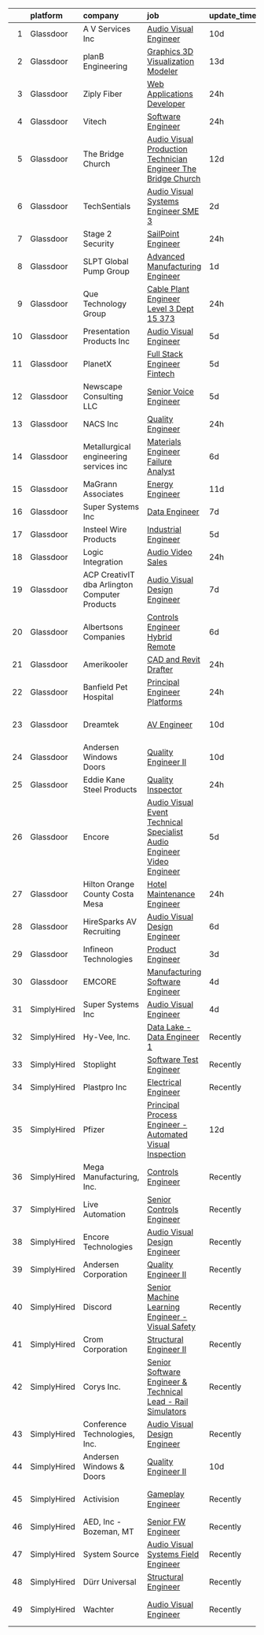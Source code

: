 

|    | platform    | company                                       | job                                                                                                                                                                                                                                                                                                                                                                                                                                                                                                                                                                                                                                                                                                                                                                                                                                                                                                                                                                               | update_time   | location                    |
|---:|:------------|:----------------------------------------------|:----------------------------------------------------------------------------------------------------------------------------------------------------------------------------------------------------------------------------------------------------------------------------------------------------------------------------------------------------------------------------------------------------------------------------------------------------------------------------------------------------------------------------------------------------------------------------------------------------------------------------------------------------------------------------------------------------------------------------------------------------------------------------------------------------------------------------------------------------------------------------------------------------------------------------------------------------------------------------------|:--------------|:----------------------------|
|  1 | Glassdoor   | A V Services Inc                              | [Audio Visual Engineer](https://www.glassdoor.com/partner/jobListing.htm?pos=108&ao=1110586&s=58&guid=0000018359c0243a98646490398e37a8&src=GD_JOB_AD&t=SR&vt=w&ea=1&cs=1_7f3a39f8&cb=1663658108459&jobListingId=1008129307230&cpc=4A43B94DDEA77FFA&jrtk=3-0-1gdcs093cjigq801-1gdcs093tk6db800-2a7bfff1fc116e56--6NYlbfkN0D_KRozbKJx95I3LRYgbj09bqBDFeyQG4s8tCOB31p2DCPAHPKx1fXpC33zRnxGAag_ortyyIgN1_kFA30q0r7Mzb_nDV2PchiUtL_XdM-xdVBIE-l45PqmDeEfDbiz6qyWQ7Mjp1DsPCMuHlOfH_q5YOxX-NeFZAJavQLKEN1SICJ4EXHJB3c9HxTY2bRnokpR_jnETwZX6edVoO59qBrTqUMvqWlhejCOmA7GGI6gLjOLxrFZE9gapGK0-xZXyrMX-7YZjh4eLmmfSxyzSf9tOI5rHEQQicnhpEm5fsC6jOhXiKnHubVurQ4ZVjMYyRVmlj_k9_vYT4T7exq_F32eMyAZfrELOp-HQsyEkNbwYniger98HTaoVVVJirNCsVIMSQoeTTFAGPnw0Jg8mmxUImxvDdLkki0riuUmXeu24PbmNH3lgxE5E62njRd82cmGGUt3w2DgV-HHMuzmSrt4LKvPbQBHTQxpUoZOWhH-OPdhMXtRxUPbk0_BS11-lCCZmb7oXZ7y8Q%3D%3D)                                                                                                      | 10d           | New York, NY                |
|  2 | Glassdoor   | planB Engineering                             | [Graphics 3D Visualization Modeler](https://www.glassdoor.com/partner/jobListing.htm?pos=102&ao=1110586&s=58&guid=0000018359c0243a98646490398e37a8&src=GD_JOB_AD&t=SR&vt=w&ea=1&cs=1_d7e90b95&cb=1663658108459&jobListingId=1008120861914&cpc=EF09205FCFAB18AB&jrtk=3-0-1gdcs093cjigq801-1gdcs093tk6db800-c4968ccd1f699870--6NYlbfkN0BKgzQyzTF1Q9mOsR1amaS-juVGLjHt5Cdom-gEF9y-xf5pWHmxrPs5M4m9WC6P7r6EjdKwdsKRERgbzYuoqDTChHayXDHo2kr-rkYhFzf0gCbjc9d4-28Vm5z3gxc7wBvvJuRoXDj67UJxnkYjJ9IHjS5tv-SglL4wMCwqCiXsl-1qwuX452fNXJoiUK384fhVzmtynu1kbIlV69NMTVFwOpFH-QhKAExBqMIXIaMpIoierkjfBC0BbcuOWZpIatqm881nsvzIcGcgC42A9v6m3R8_0LjLQRaMkOxaans7rIOM1SfS-hM5UuvvYdT7eFejTXBZ4m88yjooYIUnsHNTBPljyFMhIzEFz9e3isYjaN7K4vzkOQk-yzw4xMZ0-vB3Kg5js9TJVDsJVFfz-0-DD4hEZhNNDw_EB5bO1mTd5LSku-QO3Iudtv21B2mSOaLwgca6gtPGqovHTgWJWOegzUoi6uI0ymLC6keuk1gE1IMRhIGySIjpzEkBpP67U32CxA6AxzMzjEgkyIRiUFOaA2OOuu4xJaM%3D)                                                                        | 13d           | Huntingdon Valley, PA       |
|  3 | Glassdoor   | Ziply Fiber                                   | [Web Applications Developer](https://www.glassdoor.com/partner/jobListing.htm?pos=117&ao=1110586&s=58&guid=0000018359c0243a98646490398e37a8&src=GD_JOB_AD&t=SR&vt=w&ea=1&cs=1_c3e956ff&cb=1663658108461&jobListingId=1008149321490&cpc=983919718F9DC6F6&jrtk=3-0-1gdcs093cjigq801-1gdcs093tk6db800-325264d8ed1a5368--6NYlbfkN0AD9OuCmQkjfJ-otyp1auHAm7Mx6M3aw8danxRxcmbFa0CI-oebhP684nUnvB51hiIdxnmcn4crsKz_mfF182easAik7JK8ipJajXIS02d-pn4MHc3LSggq_g5c9WlpFCU_A2s3M90Cvu371p1xDMd8rxFeEWPN9azjfhL1hF-RGlgkZG8uRPYJvqhvrM37rfgHKTOL-ovqoIH8qhr2YgVN1Be9g5gjrjGam75-Jjin7gTRr6r721FVcueOuDzwIU0aqy-22ZfFWJUj-uFjw7KqhlJCJTuW4IEfp8cr7jpZovQFoMTPYWnqLwbvOno114yqmJspG55Y1h7Zne624lVbqVyP2957gGdRE3_nOCqcBqEX8QGhR3aLaUvOg8SkAeJvzJbiZA0pOSVLwcQL9bgEvkbr1uN2o9A_g8leVM4lZeZ5as7CTdqE9Barmrr21_l87Wy-mdm5u2itaARfjYSTrqGHGPWvpEgMQ5J4-dHJSWAb-AL9pJeDik4Vzmppr6HcYcGh1l38_A%3D%3D)                                                                                                 | 24h           | Remote                      |
|  4 | Glassdoor   | Vitech                                        | [Software Engineer](https://www.glassdoor.com/partner/jobListing.htm?pos=126&ao=1110586&s=58&guid=0000018359c0243a98646490398e37a8&src=GD_JOB_AD&t=SR&vt=w&ea=1&cs=1_c6b74109&cb=1663658108462&jobListingId=1008148986862&cpc=853DEF62E69EE75B&jrtk=3-0-1gdcs093cjigq801-1gdcs093tk6db800-337ed41a104f17d5--6NYlbfkN0BcHZb3lU6FOpyAe0uwgMOx98PnC-tJedU-NjkaAd1h-BqMXlMID__AVoYuoQUFyImWD998G7TspowlYDWIYpi0kqtB6tEftIEjfav2BAJAYUqTlUl50tAGmWrhIy1DwWaiQoRN4OlQ6HYsoQqvKLUYOFmKDAdV4Rh8i8c7goqGc6DFrlTeriqVYHRTD6VPPkK4eWm631pddycGZ64n0TLyKT9i3LnLj9YKfIkW5joaNulsK_qC-nptT2gi8w2sE5zeFVe4MOeR8iT5IU8bHtYv4w7D39h17TD3wqqFnlsrO2JsbB37_KzPFfGNpBPa03n7pp6KP5oQIGBQqW-psrjfMoO4H2zzsbnPq_YlAH1AJ_wamE6XYz4wQkY3VdvQLcxL0WPeuIAWGt2z8AKq_S32LSGbr4SIGDV8WyuiLAOnwL9HUKrCAbMRqYzddsR01g1F8lRndVwAxEh5Gn2vASBOc49VwTfJbhytUbtZfntHhkryNLd6Z3lXwGFycHeM4nX55sqS4w2Ukw%3D%3D)                                                                                                          | 24h           | Remote                      |
|  5 | Glassdoor   | The Bridge Church                             | [Audio Visual Production Technician Engineer   The Bridge Church](https://www.glassdoor.com/partner/jobListing.htm?pos=105&ao=1110586&s=58&guid=0000018359c0243a98646490398e37a8&src=GD_JOB_AD&t=SR&vt=w&ea=1&cs=1_baa7e62e&cb=1663658108459&jobListingId=1008123534079&cpc=69B8552047CEAB84&jrtk=3-0-1gdcs093cjigq801-1gdcs093tk6db800-1cd4b39d6f7f3753--6NYlbfkN0ACTeRvGRFS6hadW-07x_K1RnsIE8OdH4tufuZ5eRAiXsy0w5YibZOSBsR4nzQPfmwe2oZze9_S-abxzIzLV8hXZmbRylmpkVnGhkIhR4bpu078j4Hliryzsi49VVevspNoMy_c9fzN_hAKnS-f8OARA0pOeVzv8qnGuA4r6QIHlumAMQRjslwq9cn3Z3BifcQ73fuqbeImKR8V5H1b6CSm-k3rKeVgwUhCwfjmNVKVUH7fUeIzvWVvGghmp8YEErnMNUV55kwI8XsZWxnq-vApfslz69s44teFhnpIYuIpnwIN3F1oitH-hKgmdG6jsD9q7HebccgaqMY1p4qkzXmv0VXKPjejXtU7wd0gYCCQl6dRcOdjIwvNGP0hdkxEFZtyNkpTfYEtta07ETr86ojv6dHVogn1HoGZymVyH0-EBxlC-xeGopR1A47_egDVx7Rcg-ObO3pbBavsoy-y1AZwzfVbPU6-RJY--m2cw9TF3vwg8JbTyT1nhXs7djLyUB_x-aA3Mduyndjj2c8gbublYUcaPymB3X8ieGPCiFo9N93Cx1S1nLpG)                        | 12d           | Malverne, NY                |
|  6 | Glassdoor   | TechSentials                                  | [Audio Visual Systems Engineer  SME 3 ](https://www.glassdoor.com/partner/jobListing.htm?pos=101&ao=1110586&s=58&guid=0000018359c0243a98646490398e37a8&src=GD_JOB_AD&t=SR&vt=w&ea=1&cs=1_ad4f4e7a&cb=1663658108459&jobListingId=1008146330780&cpc=E8A829142AEC536E&jrtk=3-0-1gdcs093cjigq801-1gdcs093tk6db800-f870d3f99a70b542--6NYlbfkN0DLxniXb9xd09bch3T7EymxCrgj1jiT2kSu__xrmi42oF4aisnIAhd1wulDaIziH9a6PmRzmPtGUJpZmtY06i6iUtI5uhkJQEimf2h8djXvJezk6QnH5cC2Fpr5NqxzF2-fmH0n_t_cwRo3OSgNbWBeqENV3AJM5WAj6mBYJAu3k88Uv33VJBZ6Mms18aBBFRt5vQlEZCjEcDkj89uOcs6cCTVRNoUuL8Webi7dYctuk6qg9ku3hb_y7gD1gffz6Tp7aRZeQpdbE067k5a8QMh1yg6V02XHma2TC3ZqVsyiJBz63W6M-Zkg0NeE9urVjB-4aROBq4I4xUsOzNgc2gRX_N2yhBBavkJnE6GOmnTgbHbuLf5P-JcrEQfgt7z5BZYGVf1X3PD0XVhQe8ktBG8DplVHIpUw3K7aHJUOXEHDDyLnDbnvpyDco58GrkqrKVh9Dvv5NOVcvczm7S6UBU_qJYcQxM1SDBMKILWrIiiv-qy8bc4pZBwNX8-kMcCrxNX-Cu7cIJnpklRHtLiDvpye)                                                                                  | 2d            | Washington, DC              |
|  7 | Glassdoor   | Stage 2 Security                              | [SailPoint Engineer](https://www.glassdoor.com/partner/jobListing.htm?pos=104&ao=1110586&s=58&guid=0000018359c0243a98646490398e37a8&src=GD_JOB_AD&t=SR&vt=w&ea=1&cs=1_ed123d61&cb=1663658108459&jobListingId=1008149550693&cpc=6FDD437F7834ACD3&jrtk=3-0-1gdcs093cjigq801-1gdcs093tk6db800-0ba0789b0f72b55f--6NYlbfkN0A8T88lZYuzf-YiSocU980sXMNm8VYjkAjpTeJrhsXZBo5azuizjI5jDhn4NeyRL-Aw75s_P0iKNzSi5nD62HANd6LMR0pNUtUheOFXb31VSH_6zItKjXK6nUcfSFXtwMcvosCAWBcoCnBcPfZxueKHcjFeiLCG9-5zG3jhKUVKYYEJOElk1IxXYlIYTe_DC0ntbkOcRiu5Mfwbx9oVSZAevY0KFOUpjo5qdf38NaFa_NnmTT2wjvCalafiSlqOKxYqrpzFvBmnDtDGTj4Jjc5zb2IgVDiwRTiu3SgepUmxSw2Xa4n0lgeafjKGSJOfmVE-xK6-GHMREp75zgMspzNA2E0b-MzyeQX1SuhbjjAKcCBx1-wrVcIqeXPO4SCdJcehjCDQoa0l9_GhHub8IrGSypqzeY9h70PhnpE2wle_7q96m6e8JEZwv8bOz5KMjvsqKddDhb07mzTSwJiga1E_gRj4sPnnGc2lnQvYA2WAssq_T3cQybQb0-LaTG56VR_HZwJLmnr6BZA2QMmQUGeoPK3eFH5T4i1Grmh1TgRffQ%3D%3D)                                                                         | 24h           | Washington, DC              |
|  8 | Glassdoor   | SLPT Global Pump Group                        | [Advanced Manufacturing Engineer](https://www.glassdoor.com/partner/jobListing.htm?pos=122&ao=1110586&s=58&guid=0000018359c0243a98646490398e37a8&src=GD_JOB_AD&t=SR&vt=w&ea=1&cs=1_448852cd&cb=1663658108461&jobListingId=1008147816977&cpc=A356F292FF34F670&jrtk=3-0-1gdcs093cjigq801-1gdcs093tk6db800-75f9fcd0423023a3--6NYlbfkN0AMNzV7qTaoMfFAMhZWAwDiKRt2oGGj3ibXlWa1bscT3ITPuF7PuuiYkC9JUdi6kazE-Q_8G04WqWR8yWZQBxqq93ZHfkdTJSEwZjY39E_GiXFRcFbw3T0UEBXul-Fa_u9-s8SjHcRPBBv62meh-T95t8FgoL5FCz1CgnkiRDiJ1ok5clLHC-97RFl-RYcymWK4ivWBI-Rs-u9SSAUYcB4CZYrvrIarN4xKPdVy-HZK-eC1gHmfOpjnS0Q-FtaVrxnvj3K_zmU_QMQArVrQF1mnGVwpGlmX1jv6KpPG7L9KPGwfiUQ5T8JsIU3FaJIp7CDDRORUUHaMcMzLnqJgCy3ZcHwyzHhvGLZzCCJgLcLH4Z7qIbtzFtPNrCx0HS9a49R3pU9q6bveUf1NhoaSxn-lVlopLKmJBMCuW8Gw5ScaGZ1NRJfsKKu4nPxttPT5xtClmL5M2PYhYyDn8eod7hQCCg19NG_uZV4MaipOayXpK1QV66h8DvwEJnas7uuYQtvVXIkZM1Zlz7VUURrb7EIu)                                                                                        | 1d            | Rochester Hills, MI         |
|  9 | Glassdoor   | Que Technology Group                          | [Cable Plant Engineer   Level 3    Dept 15  373](https://www.glassdoor.com/partner/jobListing.htm?pos=111&ao=1110586&s=58&guid=0000018359c0243a98646490398e37a8&src=GD_JOB_AD&t=SR&vt=w&ea=1&cs=1_303e1ee5&cb=1663658108460&jobListingId=1008148897668&cpc=836FE5B94F8D537D&jrtk=3-0-1gdcs093cjigq801-1gdcs093tk6db800-f224948c548224ff--6NYlbfkN0C2ruSLbldHgJRxGqX58M4ekFWuaOJ1Xy3nZgzYPyc2K8SsvUP-IilM-DWlR0Aw8tbdDHXcAfOFSz4a8dpbu68JM7g67RUUbQCUSvj9IkWH20KQaWa6XenQZBULgjSdoGpesrrn4cobxuyA0LVG4CemPDUon340JMeWZo4FwNwL8LLjdYDUgbaqUTvbGr-AmAPnZ7sMqyVuERujyy8YWe9o7ILVWzk9kPLhABDEFCkhh68ToX_wlh8QpLplX16tbJC85KQ1pLt8yV1ke8FI5C04j1lpOIak0lvloDEHbCUhcR1m-SSCDJfpAHTTWiH9AwcCNVLbNOncUUwtUrMMmKaAUy1XbswzYslkFaCFvbxpPsj23zGXMrY355wsU53AdPppkWxp5bMmcRMDM6mSZL39lzD3ZBUxv_AqyNLEnDhKq6VeyHlmGdze6-g47H7Q_s6b3oPlWZtrIdZ82DeQlCsypkIuqfIyeo6OjWhvg8WzeybZFxLjVvphSvPH9FKWfa1XaQ-aQI3RZA%3D%3D)                                                                             | 24h           | Fort Meade, MD              |
| 10 | Glassdoor   | Presentation Products Inc                     | [Audio Visual Engineer](https://www.glassdoor.com/partner/jobListing.htm?pos=107&ao=1110586&s=58&guid=0000018359c0243a98646490398e37a8&src=GD_JOB_AD&t=SR&vt=w&ea=1&cs=1_ef4617e0&cb=1663658108459&jobListingId=1008139747241&cpc=A47415DDCBEBC78E&jrtk=3-0-1gdcs093cjigq801-1gdcs093tk6db800-c7d6d51eb7e45860--6NYlbfkN0DukAwDndutArnS8OT3znlJ-TW2KpK_7rZjO0LfXc6UVMwJqLdD1YJP8SDRF_NHwyxts_RCsiaT-Z86VeDUyE0hHOmBfzCBXE-SSidI87TkG3eIlDjidjWDLii0-bPzX49fxqwVr3h-RjXRUZ6oLVfujI85f79Zxnkcm2YBIb2jTy5SOnbDNyzA-930Z3QPEDAiqwKxRpQKVgff9TmdZvwhPvFEF2PMBeejOgAKEcp5m6Q3AgtxBjcMhg4yx6hVkw4R1mcaUZasug2hq6GXMMPbH0KPKBJ-qRB_j5SvjTPOqXJ2nNItjBGOa0bKS7XK8r0vly2QyN3qifK7l93EmOYsbW24Nwfw9G_lyoYudf5zYsUGv_C-a9R9wYroHLEyU81M-43Du5y9XTeXPf077E-D8FMy0cEpRKBn6XZTnm7nrwQ_LtpHiTe0LA2p51zsar1mQT50jiMGP8uJtWMaaFM24fYPVhHDrFR1SYwCggtoYfLKd3YveSYH6z92un9isEk8jwTsNR8AEQ%3D%3D)                                                                                                      | 5d            | New York, NY                |
| 11 | Glassdoor   | PlanetX                                       | [Full Stack Engineer   Fintech](https://www.glassdoor.com/partner/jobListing.htm?pos=124&ao=1110586&s=58&guid=0000018359c0243a98646490398e37a8&src=GD_JOB_AD&t=SR&vt=w&ea=1&cs=1_1a97baa1&cb=1663658108461&jobListingId=1008139786792&cpc=1FDE87803EF93CD3&jrtk=3-0-1gdcs093cjigq801-1gdcs093tk6db800-6b52d948a3b6ea5b--6NYlbfkN0Ao1sXqsfl_eKMvAUCHN22fcucLWVoEbECIQPomdFbHy0usTcl-Fngn-mWl2k64ogeBwJVRhqKKAvIilE9VIzeIbyo-pmfYZUtyoAaGNS0lZgR43Cu1iEZlBR0QcdDUKal8W4eROixZsbiGSfHzew2Nql40vsp4CeutMshazSzXdrytcqU4-UpdVdmkUtIhXy1sPDoKfz3DwDhfw0l4FlKEzs7pG-hNH0MnL7wSMOUJMqgtbAr3r6NnT86A-_8m7QxnZzUKA9TM2rQI3kL6HG3nuADSF8lk1b-1PKUf4oydBiCi4TjZmPVfKoqBAfGNosWSI-UUMYQk_RdGDgJC_xakazpQzQd8W2ZCA9fa8_fGE-Y-zWcpkj0w-2LKV3jaPHV2nIZ2GDbTDyO5-fXOW1v5yrh8aHhJcEgoCSeqEMZPEz6fFXAvhB6KV12otRDQky7CXl2BW76jTN4AT0u3iSErs9OezyRqcpYMO5eHG1JAvP6XKAE6UtLIsJGedbRm39QsrpN7bGSZ_A%3D%3D)                                                                                              | 5d            | Remote                      |
| 12 | Glassdoor   | Newscape Consulting LLC                       | [Senior Voice Engineer](https://www.glassdoor.com/partner/jobListing.htm?pos=114&ao=1110586&s=58&guid=0000018359c0243a98646490398e37a8&src=GD_JOB_AD&t=SR&vt=w&ea=1&cs=1_b252e804&cb=1663658108460&jobListingId=1008139926057&cpc=88C71AD61D38E582&jrtk=3-0-1gdcs093cjigq801-1gdcs093tk6db800-c5d8552bc7fce9d2--6NYlbfkN0BHIfC1zsKGIu0R3teaIu8liT7fbRNLaQeDQfcPJweUK3vTeD_DK7dPGw2ymzZ4EWo5-JOdkaOd8gnxAsB_Uzxd4B-n9mkqlIitjIE8qbRN7ngx0aexEXTGHkVmEzggkx2vMyJaf9F8uE1U8n907ozF8PrTtzi4-iIbRYb4IdXaVFb2EdiYDyRgHj1XvJ5TxAIf5Yi_MOZ6y8F-PEJx6VHniKmtSop4E3rV4t9DzRsGrYW8YnoD_H2hyAe83jOp21zHBE3J7H-l_ci8VrsP-Wguu9rZmkourlxFiCpatX45yNCiVruF3zY2XcrdHWGc5gopA9okpNcsodljIWxvTMDEQueigZiXfOJbx1PM9G_jzzRnI3XlIw5EpsiQx0aCtR-8wpBmGaVPM__51CBKjLL5LJc9I7XOL4PQogj7VP3I1A1Ns8rwIIoSr-674-uLbWzEAMwoIK-Lqwko8VIjtLaRpOuckhsXYNwekd_rgfj0TGT_wbEoprG7Tv9oUK-fY-9c9uTLpInFJQ%3D%3D)                                                                                                      | 5d            | Remote                      |
| 13 | Glassdoor   | NACS  Inc                                     | [Quality Engineer](https://www.glassdoor.com/partner/jobListing.htm?pos=118&ao=1110586&s=58&guid=0000018359c0243a98646490398e37a8&src=GD_JOB_AD&t=SR&vt=w&ea=1&cs=1_be9b42c6&cb=1663658108461&jobListingId=1008148823950&cpc=C17E88BEEFAF6676&jrtk=3-0-1gdcs093cjigq801-1gdcs093tk6db800-58e08cba5744c0e2--6NYlbfkN0Bo_CM2a8GgFIiw_-9fb5ug3xmG_MFCzpxBl7ntROtVZUFbZz-LXqZjqhZpPjkbamgppIiRI7E9IPgt3oVIiDC1AzwMFN71CcHl3PDzZfcMj5AxjocQJlI2vEB9YWqBirPs5VjJ9zrb3z6swckxHm9mBu6yi6fA5wrAGRYEBUwR2QN8TusTuX_9iNhOwQQg_H0WG9vyQ_ieAzX8FvB5URCyMBPCcfZd0fRJPPibPUM1-OURFRZYRXa4OXqB0_IPXqQYgpYRFEMTt-CsvVumQnKrUCuC5T-acjPCg00vM7o0pOOfEXmKe49AzL-y7z3wUrdQ5jsZXqfS-BL6lDTBdgwNW5Mv9eGK6wS-nIyluoSq0LQlEGBVpPNV7FCBzFZeCD1-rm0wHVt83__P8nWKvjT-tUi7zu7lWVZ1qzKD5W5qdzp4KXSY5eaGLfEXTT_p4pwrc7EVegkkJF_7gI25FwUwBfznrHTV-batYL3GervAZLLLfB1e-Ad9h8votgGBeXLLdNe902XaDA%3D%3D)                                                                                                           | 24h           | Ham Lake, MN                |
| 14 | Glassdoor   | Metallurgical engineering services  inc       | [Materials Engineer   Failure Analyst](https://www.glassdoor.com/partner/jobListing.htm?pos=125&ao=1110586&s=58&guid=0000018359c0243a98646490398e37a8&src=GD_JOB_AD&t=SR&vt=w&ea=1&cs=1_e8676677&cb=1663658108461&jobListingId=1008136727428&cpc=EA19F5B90D514204&jrtk=3-0-1gdcs093cjigq801-1gdcs093tk6db800-fb0a70ed8939e296--6NYlbfkN0BHIfC1zsKGIu0R3teaIu8liT7fbRNLaQeDQfcPJweUKxynNxS1I3QAnlwsrwmkpKWS5rREaoIAaDJfT9YU9kC7ouXimAROHKLl2pMp-9lUIfFQaxUkeBmlokzOpspGC7sdsuGNJLt5nrw8SxfzYrXlvHLqOdyzz1kAi_cXcNNbDCyewX63_ehF4jlLQ_pzQwLM3mTWoWcr707YTA-qKNObWgUuT-306dsPXC78iVb1bzzmMv8LOflCL1hpCJy40hip6hl2j1Hl-LIsvzWXQxP6m9iCg7irDlQWmXAZe2RaNi2WEKqxSFBT8rYHOBYyA0PFFSSO0EoGinQSKjGpCdSof3TR81u5G4A_LtnPE1SFZ40CenA0SyMZOznJuKr889CRyPhROSoskT6_FGIDPmNRSROGQPfwpRhYDaIgxvzpoUMgz0h3fzFK9D80JxG_Do3vkZS4JS59aqhiHkzGgH32zggUA0Eeu44PJm5iRdaROR4Szh36ANt6o_7HFkLFRQSIes7b6EI91NnsyxE_tRuT)                                                                                   | 6d            | Richardson, TX              |
| 15 | Glassdoor   | MaGrann Associates                            | [Energy Engineer](https://www.glassdoor.com/partner/jobListing.htm?pos=116&ao=1110586&s=58&guid=0000018359c0243a98646490398e37a8&src=GD_JOB_AD&t=SR&vt=w&ea=1&cs=1_dd571594&cb=1663658108460&jobListingId=1008126197598&cpc=E509DD49A6927373&jrtk=3-0-1gdcs093cjigq801-1gdcs093tk6db800-4529915d26bcbcbe--6NYlbfkN0AtlW_omU2Xx3W-19HQ_drmTKCWebiHnmA5lS5PDL5G8WHWVC1E87EzPKe2qhXQtiNn49Jo4W5cKJvNGpWQG1EbngkR6J5-MmF_3X2C3KC13tQsV3N15t01LZBCunZ4eBJyIrZl_1DR9GNOqP3_ZI28PqB2HjtbMBlNVwoIYvJMxgnZUnGmEjGN4D8HjM0eJ2egrk6bS81wUQiE9N4_I0SCIQKgLFQPkvwtuw_sW-veRXV14wEZaJlv_2YM-PTKvMybQsDcaz4JPhaTiPXPHVMEQ8w0Af9fSoao8xWWhgQLf9pX-qBG6JDDx6YLeqA8TXCS3lFa5xiJBRe-4o9aZZ15ZZC-XtEQfFwzmIV5QMmwOjg71q9UjOms6KWliVv9TP7_yV-3gEQwhPY4qVq5le-9kR0vGuLqwlEseQyCRZE7kKE594EqSIKhlBKZLQ9EqDNFIIX8kVm669cDXZ8XMc399cdyDjJZ3mRrScvwChwlt_WDiLup16PCvOR6yXh7a48%3D)                                                                                                                          | 11d           | New York, NY                |
| 16 | Glassdoor   | Super Systems Inc                             | [Data Engineer](https://www.glassdoor.com/partner/jobListing.htm?pos=115&ao=1110586&s=58&guid=0000018359c0243a98646490398e37a8&src=GD_JOB_AD&t=SR&vt=w&ea=1&cs=1_ea6370c4&cb=1663658108460&jobListingId=1008133986202&cpc=DFCAFF9DFE7B86C3&jrtk=3-0-1gdcs093cjigq801-1gdcs093tk6db800-ca8eec1079d08824--6NYlbfkN0DLxniXb9xd09bch3T7EymxCrgj1jiT2kSu__xrmi42oF4aisnIAhd1Ep76rFODDZDzoabViIcYzaEXdEslI8Zf9O9VZCCwypyJ-q5q3rRshrDEugrms0qGaVx-50r665i6-UNMJgN9ejCFKk3nYx_GMXupthYT3KepusK90KZwEAIg9Dcn6WtqwVIxj7mT31xjSZBL80wDExK4UbP2hy0dH_WdLjOjheiaL9r5UA9t_PtKFNv3FwUipBX_5ZA2VfRLIXjgf-P0up3qMR07K-eWGnmOpyIy-giBWiMcsFIfauTPfG1qXsuGIz9q7VZ7HL-MU9nN5t--l0U4pBidj71DX3CXNveoKDhGUNIdr422R1flkXG5RmQis80QushZ8s0IPHZuTR4N7LPx_QEVoS1Ji83wMbXo29BxRZxJpsQ6A0Sj9TgJwhbWUrCTkBmzPC0PfugrMNRVg5m3x9pARL-BUWmPHnIsS4BuXAJxd7S2-WYiqvfYXyUOrB9hB6KP3sc%3D)                                                                                                                            | 7d            | Macdill AFB, FL             |
| 17 | Glassdoor   | Insteel Wire Products                         | [Industrial Engineer](https://www.glassdoor.com/partner/jobListing.htm?pos=120&ao=1110586&s=58&guid=0000018359c0243a98646490398e37a8&src=GD_JOB_AD&t=SR&vt=w&ea=1&cs=1_f354e927&cb=1663658108461&jobListingId=1008139625916&cpc=D39918EEEC7506B0&jrtk=3-0-1gdcs093cjigq801-1gdcs093tk6db800-8851fcab5d716234--6NYlbfkN0C0qSbLr101hkclXSIFdWz11k_qSMT8LNFxaU9aR79nUF5Hi-RiOoRzDvuVPXCy8ooNfhtGtS2A7R3aK3awu7JRntecYWw5q54Z-UHJX8ZgGO8Tvh6SWebTFe4ROtgZbC9LcjSQG4SShVBH7o2n8CyUZsAYK2zbLKGuNeeRhHtlvpS6jScGKLEPlhqD-j-NRb8-y3IGhZH-Me1sW4YdFvcIBtzM23zVvYQCDAIpVGfZ0QCVWrMrSx9jul1IRl0jj0EhAnkzuekKLY0YZlCfn1dWqFTSMFnRIvxxE3oOV0aUNXrdW3-ZqTVMtirPggTxzuDfe65rxAcfiiqMZiQ4URRqKb6gK8yENNyMuMqTx4MB1TUhudjhUi2Swsy0JutbuvEN7v_GrR3Ow-uo-Ib2fi-12P0f5ekmoisXjyNazS9DArRh9f3apPXJHGF6Ce14bc_YLtlKv5a690xuqCn5eeeKc0ePUMH2e7Aqvq4YdS1KA_Z6cmhLEXiSFBaBupdQE0o%3D)                                                                                                                      | 5d            | Mount Airy, NC              |
| 18 | Glassdoor   | Logic Integration                             | [Audio Video Sales](https://www.glassdoor.com/partner/jobListing.htm?pos=123&ao=1110586&s=58&guid=0000018359c0243a98646490398e37a8&src=GD_JOB_AD&t=SR&vt=w&ea=1&cs=1_babf973e&cb=1663658108461&jobListingId=1008149089559&cpc=618B7C2C2BCBC227&jrtk=3-0-1gdcs093cjigq801-1gdcs093tk6db800-94098903446a7f10--6NYlbfkN0Bpb5yhbAgBb_uuZysExs_-Dz8RShseqd0jMpe9e-rriNG7AA6JZK65KXxqn-VkysiWklE2Bh1nfUl5isTpA29IVJqe1mmNfXQxVQHT7MZAjOV8hEy4_WTS5nXJAW2wuQsyJliJlv6q8IXWqbIYBTZ7fbgOM-b3hpwWnCGeHD2J4Trj96ovP4qaBIMIghwCEg0CKuH2oCfd75EMJzaklEvXRILuv3luymN-VGXWs9uUrXVWk4ksw_Dhn3QVsEqyFTOhqKT7eduOCAcUtg38ofAosqjEVq1hAxJzeiwEzUqN40GVBRhlXX6QKIDx_jKIkAu8d33DoYlfvuXKrTkhzTuknr6rOGMMZt5GpdA5N9RlYnDZe0A_gdmuXxEEYLaRk2tU1sOSKxtqYF4a5WwKKuGvo8j4KdfgnlJIh4p_Xn4E9bDJe0BC8OZsdj61b8BG4D6SK1tskgDD499xmHo4KpBDmfq8FAKnkwFKO-eNdFAybBJUw-hlDF6fnCFxPBctnbnjVC2LmXl3FQ%3D%3D)                                                                                                          | 24h           | Lone Tree, CO               |
| 19 | Glassdoor   | ACP CreativIT dba Arlington Computer Products | [Audio Visual Design Engineer](https://www.glassdoor.com/partner/jobListing.htm?pos=110&ao=1110586&s=58&guid=0000018359c0243a98646490398e37a8&src=GD_JOB_AD&t=SR&vt=w&ea=1&cs=1_377d7528&cb=1663658108460&jobListingId=1008133889447&cpc=93B1EA6E25C5ADFD&jrtk=3-0-1gdcs093cjigq801-1gdcs093tk6db800-87a6c70ceb70d479--6NYlbfkN0AxVP0RIoyxo1SC0YQSoS5eZrDZuYKD_VQPSAwc6ExuF4ild8vIemN3XsgbuLOdflE6XvLkPjzrgf2GFdpOAPSllgYSRPlkLtdgYTyZ2dkQH3sjGTbK9jLk3jS6-l5ZxH-jUYvOmJgGDjnaupmE46_LX4awuvx7imPdype28nLAQ0s05MRADPg6ZPY89fozAwxIz3OMdmYkzO4HcuutniUAsfeuSkfw25ALpW9qJXcsow6MAlP2UB9KmZsa4recW7Dbb-Mcu5i1sTfai1p3PeBXe1ilYr6e4wq9o1ml6undejxiavuvScTmgVRqW5PkPns5C0KflYxIkCqVaRtVGRL2G3lJPzpzXP6ZVDkJlIgBIZ8y3bx9xip0PNSFZq8DlErBiiiqwrtMWk-xjwl2CcT-IGaV6uXPTGeAT_HFYVLWoXnz9VTduvls4wuNcgaVG4rBDMv4L21w6Gj2zDYXeN4sK1ZQUvTigDidGA4RLnuOPlYmnQ_-vcyyHObg3hWRNlf2V4e4LfT-gg%3D%3D)                                                                                               | 7d            | Buffalo Grove, IL           |
| 20 | Glassdoor   | Albertsons Companies                          | [Controls Engineer  Hybrid Remote ](https://www.glassdoor.com/partner/jobListing.htm?pos=130&ao=1110586&s=58&guid=0000018359c0243a98646490398e37a8&src=GD_JOB_AD&t=SR&vt=w&ea=1&cs=1_4ad6e0a9&cb=1663658108462&jobListingId=1008136768032&cpc=5FEB1BEB8E14EF52&jrtk=3-0-1gdcs093cjigq801-1gdcs093tk6db800-484a3f139c2980ca--6NYlbfkN0BgA9z0-mxaI26Y1-52GAkfCBkpPyf0ZDGDYDeLSyvdvgIYQIaYevQSWSVOrzzuA8SyVfx5XHpSo4SKskeZPA6Xxoi7OKnTxJbOHV_JidbteFkd5oHcDEQxcRA5-5BohJfhvF168iBOBhkH1VeE4t3NWInAlDnM7OlOChWYSuDDv8BQCKPzeR8LMkkOhIH59w-2qPGH4PFd3FkS95EJA_ZHUOYBSvvxTcSXrb3DtHAGGPqDP7xQjRB2Jy_pLVx0k037Y657AjcqfentSc-JyHgbRknyqJ8Efmii7udgPP8EjyrtB6KtHbntzi97A2bWV_oy1x5BYO5V5bc0ke_3iyCYDvWxMEwy99iFd-7OsByevGC0HAy6BB5J6Wp8gsgGmKwfcs2Ka27XVqa55outYXhBe3zAAbK7MgCBYY-29HXK4TmKlvWRKceNU126qauyENWUOFb74fecJIScgfc3YxKoWoNG2A8bQm7TGa2GV0JvNrj6c3lCAPKI5SJjhLY-tfq6DHgwXZPAMg%3D%3D)                                                                                          | 6d            | Tempe, AZ                   |
| 21 | Glassdoor   | Amerikooler                                   | [CAD and Revit Drafter](https://www.glassdoor.com/partner/jobListing.htm?pos=127&ao=1110586&s=58&guid=0000018359c0243a98646490398e37a8&src=GD_JOB_AD&t=SR&vt=w&ea=1&cs=1_74d44a3a&cb=1663658108462&jobListingId=1008149068916&cpc=FD56AAAF1899B499&jrtk=3-0-1gdcs093cjigq801-1gdcs093tk6db800-45fd835853a924cc--6NYlbfkN0BKgzQyzTF1Q9mOsR1amaS-juVGLjHt5Cdom-gEF9y-xaA6VVL5_C6wxIS9nSZiyJ72RImmVg68xBsN6LNJo99X5omy6q0fvxA7yokFUlj7SgEV_uDblGiEOAFz11ah85-jiHyZh3svTW2awRYIFm4J5gxmqqQNPYkUSfBJeahRKjSGIUhPSt3dDHB2NvVnq996xf1-cUx-hYVtnpHz1Zt9Upim_QnGJdZlRQEHi_WdFYcd0cLtcWDFv3u6z187Ugd5a-C7YkEKTWOsKjE9rWsUsTR4-LVPrOCWSMi-qwoHG8VL-dIlVwjwkWMOSLEDR-DaUNMn92hqQQmE39UObc7BU_uQ4wzqyDgZ4HvI_ynyRc40TDUVyBhsXI8V7fmxBFuyun0MPm9OkCVpGqTJFQ9fp9PXKZbgIXdVmxGuIff1qqGqqKeB7R_2dtm1xGzoFkjEutZ3LlG6ghKwkjA02zoRQYZmS1ao3elq4LMn1Mgzk1nZAJAjdJV17is009YOZDWHRft7HF_sGQ%3D%3D)                                                                                                      | 24h           | Hialeah, FL                 |
| 22 | Glassdoor   | Banfield Pet Hospital                         | [Principal Engineer  Platforms](https://www.glassdoor.com/partner/jobListing.htm?pos=106&ao=1110586&s=58&guid=0000018359c0243a98646490398e37a8&src=GD_JOB_AD&t=SR&vt=w&cs=1_0242534f&cb=1663658108459&jobListingId=1008149794841&cpc=FE3523028A84C9DA&jrtk=3-0-1gdcs093cjigq801-1gdcs093tk6db800-c48077e6705e497e--6NYlbfkN0DbP4DphcTEOS_5rmZNdeTeD-jdx0OqKg3Z2oCJhnGM0Q3OdgFCicjPcnFbwoGcx2zA9cOC7-hXCjZCnN5Q7dcpjL3OsyQL1CqpdjyBtqY4s0URdGs9zDAd2pgKcW393TcF7182MDWHNPz1aFtbSS0YDqiWj4eQ466kYQYFe5o5ZUAOwBYxLq6j3SUpv1lE7eP7SASJmoghzj1Y8-sxF7uzduXflUXQzJUSClAsIWeMoYwBk0vbN9_BHOrZpmUgS42RPVyE_nonTeYsBQ7JhWZ_xNTglGoasU4vhxbU-KRl8O2eqPnnmoMOcHqLYobnLHJ1TZbBx_T4PSgaONBmSIUrl7HQ9U0fKTlHLZpubBCJCHeKJjJsiao2j92txxHLIf54xccTByGWDBEl3o8OT54Himy2OD7e7oaDPkxeJ2Nvv-8CgYGD1qeRSYdVts7SP8cmcbjjqIZjq0vJcRiBY9z7wTyvZXQJ4MVjM08eKfRgRODe_-kBAN4zVzF-Gcc0hwKgVQPO2NkfzNS0W1QVuCoac0XzJHTySq4RuvF9zTWD9pzjAgSOUpbKwSOefoPvJzVc3pME6uZKscs-IRHEHsO9UG6C4aPQNjw%3D)                 | 24h           | Vancouver, WA               |
| 23 | Glassdoor   | Dreamtek                                      | [AV Engineer](https://www.glassdoor.com/partner/jobListing.htm?pos=109&ao=1110586&s=58&guid=0000018359c0243a98646490398e37a8&src=GD_JOB_AD&t=SR&vt=w&ea=1&cs=1_747a2bf1&cb=1663658108460&jobListingId=1008128319710&cpc=28C7FD7AB333C7F7&jrtk=3-0-1gdcs093cjigq801-1gdcs093tk6db800-e93c37cabcb657c7--6NYlbfkN0DmE15CTgcGMh7aLs0K4L1vkmWCYcqqPsBCfgDMCdQhnIn6a0L3CsQ2TclzMHLDmuF0lYeriLsHxtx5mC1VtgpyoJLsD0nia0jpi02q9IkZ1Hea-vLCKPei7KEfifH_Or2U0zp0agN8V4Z8IpLK3I8Pr8m-A2nXYmib-vmheUeb4WB-wb7VMGrI0SXX9I95vbCKZDPrHuOBigHdDWPf7AJEJhOB0fjJzY7K3dhRKF2B9Hj-Lmb13oU3gbxTutk2sdtzHL8ZjWVFxl7515Nqj7ABoJf0Y05A6tgN29GtxLqaUVlUvIg8Suq6sVz0ftmxaRfZlzucMySYQy2eJpe5fotUjGYvEd2zfzPHIMyK6G54rZuJLTDacRXqS1GdbF6Q7Waxl-GjtrSCjpvUt0WVDLG7inY1ShRGmgJB2xZszdgoQaEB7pvPgcSIuSY2WXpk3I56X3URgoawXY1vf06aCtS-mTsFSwH5-c14Oq2MULyAQMYZZD_J0xyb)                                                                                                                                            | 10d           | San Francisco, CA           |
| 24 | Glassdoor   | Andersen Windows   Doors                      | [Quality Engineer II](https://www.glassdoor.com/partner/jobListing.htm?pos=113&ao=1110586&s=58&guid=0000018359c0243a98646490398e37a8&src=GD_JOB_AD&t=SR&vt=w&ea=1&cs=1_8304152e&cb=1663658108460&jobListingId=1008129838216&cpc=52D3555E595CCC3C&jrtk=3-0-1gdcs093cjigq801-1gdcs093tk6db800-6908198269f6d7f1--6NYlbfkN0Dte28aQAfUpweqhmo21E9FsAqBBZpsb5Q7puxuCGpXvSZeJQF0NLv3oLg0VSr6tJKVYRt9LQiOqAcV8avC7YXGdkUwLkR0tPy7PDBhwF9sOMyGuZcC2U2IcltWrudZKhp_uV38v8eUDPwwc3Z3e4gmtVGZTPq82tibJUCVMmtsyRmVqwWKyM9y6matUERBwi1K0sE40Qj4rwBj2pqart2krOEbmCY7oETTgTt8UALvz8AQOHxi_E-my6xZDPiGrqVmbwppn6-yt6rx6LTHOcNuV3KxJLPETL7h2vd2RLzd-jocK9k_zooUjcXcU2Mgir8iyXWPyAdOzoZ6E9jIsuS9DLluK5KmjLYdbCQR5YTD8zIqs2XTD0_XlIytIPw2rU9l7ETu03vYBUuJ6_4eH_0HWbTI99PPVmt1e2F-1xyNf35sbmy91Cm-CA7d_dlZYZeDX_I0xL2-RqomLxe_aSRkpmAUaLckvSrVsw94gpMFrJjeKnxMbNg62e8aRdFodqs%3D)                                                                                                                      | 10d           | Des Moines, IA              |
| 25 | Glassdoor   | Eddie Kane Steel Products                     | [Quality Inspector](https://www.glassdoor.com/partner/jobListing.htm?pos=129&ao=1110586&s=58&guid=0000018359c0243a98646490398e37a8&src=GD_JOB_AD&t=SR&vt=w&ea=1&cs=1_ee9a02d7&cb=1663658108462&jobListingId=1008148602658&cpc=DFCAFF9DFE7B86C3&jrtk=3-0-1gdcs093cjigq801-1gdcs093tk6db800-29c71301cb19cc7f--6NYlbfkN0BTT1lo8Jwdy_hu5PBsWOg-OgEs4ry3bvHurgSPaoaOHGYXVKu2ClIZL-n03ETXwAIexfsbb5QTed-cUQvnrBL013YhkSmSX9wDmP0hfu-XpPgADkc9qHotWcg5NeMrnBPns4hdVxz0vK7PSXBXZFCCIMKBmBG4XcSkh7zzWVzZ5fd84whlLdFa-ys3Xn6C6UHg6t7isAxNXPLnt9W31Sy55DzXNTQFWK0wUn3Ra9TnMtkR_BCK9MhJHSqjmrhqAZ5JV9ZhaMjrdj_PGxUNgmLvlKxJa4_9PxpJ09ja5Nvx-Z0mkrVVAP6bC359tRgaQZGNzVvlr3DpWz2FlqkTI83-XuarQCvYkc8aBG6jHBfaIrptRWRZ2rh6dPT1vCUXXruDWqTB8579lwwM38kvtfjDtuGefbNm31H3D69YwEL-k1FunsRTVZnbOygU3flPeo0tfkGmwjEDEngiRpAqz5-5ddLT6GghyHSTzX8sWHL5tNIS_c7HRAnp3734wJHClxY%3D)                                                                                                                        | 24h           | Ahoskie, NC                 |
| 26 | Glassdoor   | Encore                                        | [Audio Visual Event Technical Specialist   Audio Engineer  Video Engineer](https://www.glassdoor.com/partner/jobListing.htm?pos=128&ao=1110586&s=58&guid=0000018359c0243a98646490398e37a8&src=GD_JOB_AD&t=SR&vt=w&ea=1&cs=1_bf34fe7f&cb=1663658108462&jobListingId=1008139012219&cpc=1120CD366D53BFD9&jrtk=3-0-1gdcs093cjigq801-1gdcs093tk6db800-2bd8def716ea0f3e--6NYlbfkN0DyLD__ZQpJZwLO2s49LS2dcS2T4cy1KEhKtYr6CiU9rM45HJyBQUqd0E5_ZjnIm-mci3pdkGlYNPM1olUna66TpU4BVyfH_j75e7hYEGGv_wdpEkxrRscv1H3f33B7CjeDiTGWin8U7d_-T_WLFptV8NVUS_v0EYU16ZPOCga79YJg-w1WCRazPzuPVEQo_qeGtbRqm5xmWpL19dC4cLGGZz7iy0jqUYMl_c7vG47j7BXp7QfmU8hxbVmWIxp5YOu8gupGCfA3kROr_mbhEz5mDsGfc6zr0gNj24L2FKTbB10fFO32grOZ1CfYtcwBSOoN9FkdeGDHbNNow9a7uk-ebTk3GkMpQiN3yV3cuj0cjino5cM1YGaAjNcNYv2spFvMKF3Jf_mJPTc0wS4aE6v9d5xNU_VUv8u0amH-nwmIXILEMC0Y8SNWOJTUP55sYxEo2zX2AGHAwj_2YBnS09K_TaDQzG_qyfPNctv59vi2FUBsuKOk-0cjLBor3QWdUT9XJ-QPDzSf4InafqAF2w5tU4ds5W78GILj6wradiYA04PAyqUeWxRNGK7bUKl34X8%3D) | 5d            | San Francisco, CA           |
| 27 | Glassdoor   | Hilton Orange County Costa Mesa               | [Hotel Maintenance Engineer](https://www.glassdoor.com/partner/jobListing.htm?pos=121&ao=1110586&s=58&guid=0000018359c0243a98646490398e37a8&src=GD_JOB_AD&t=SR&vt=w&ea=1&cs=1_230be88a&cb=1663658108461&jobListingId=1008148956946&cpc=7CEE4C1C86B9E1E4&jrtk=3-0-1gdcs093cjigq801-1gdcs093tk6db800-99c251e72386ab38--6NYlbfkN0Ao99S8c6GMtlnfHaw5zYWe8wGwBjAj8D2I18jOdX-ft-GnpPm2UX25b1gwDdt6bnXtBQA7ICEeKBwq19T7bajYn9PaoCW1q8sLgn4R6OqVHejrHywTPM4UQtUVZeVvc18hHHEM_VNT_1q2YIS0-vEsfwzbfJBNN_tn_QL-0tkHCsyZ4unsel-PGlJ2YW6h1VsYR8pHYJ9sLAwe9hckT7tDqXBpUAviQYGXYxLAPHLKHMRkphdPqxHGS2z6yE8A6LlDtwySRKpp0KdUok4PY_d9NfjYkbUPekNY1NX6ypD7c5A-knY6FX8grn414nGJGfLwHIu2zmd01SWmE_YUO6ZgFqLBSZkgbJWf2ES5Vl7NTm9YXv92w8sTr01Ua73KgaQkJydZEBjQiHyZ629ujsvJflXikw4i_fxReaPI5vwXXrhwRkgSvYtIauFD8rcxQsMLvZn9okxKte6AZmgk-w_WLnvs59JPXztnTOKyiWPzVtNHjTUAeE_q8HSk7FMyi5RUUve0tWKFxYjMaweZhlAt)                                                                                             | 24h           | Costa Mesa, CA              |
| 28 | Glassdoor   | HireSparks AV Recruiting                      | [Audio Visual Design Engineer](https://www.glassdoor.com/partner/jobListing.htm?pos=112&ao=1110586&s=58&guid=0000018359c0243a98646490398e37a8&src=GD_JOB_AD&t=SR&vt=w&ea=1&cs=1_19d71549&cb=1663658108460&jobListingId=1008137112993&cpc=71D4EE06E32D485A&jrtk=3-0-1gdcs093cjigq801-1gdcs093tk6db800-70840be01189a80d--6NYlbfkN0CgISsLKYw0qJRFWluNVVgIYeD3xM8qesrjCvAKwjwwKRSQqxAUlElEhVVO1a0J4UmXE8jH8gqGZ7bB0TcnyeIIpq6WKYddQT_X0JK8DnFIdWZsHfw0-rWvvUi3Z3RfPv7FZg6L5grtNpIdd-CemJoVVCkqaTgSizITWw5qMXkPgXDOiBtAfXCV4beGq3OSQt4i9aG_-1OQC9nE6qkCQN6ZSLzLj2ivz3fsCZEvbgfzOCJaudReVgcsFH0fdBQKhyHn5xwBcsjCXmDc1W4bvkYo51UG5Nqt-BD_3cM_W7dNfYLkj-8Jd6lE81TcEAx4fF-Q1ylvleNXvvf6JDhQ8Xe4g7TxPKUx7xB70F5E_an89djLxau3BQvzeBI3UBOSe4V7ivhZPowjsq0nFjqKC20qDbQv3F5toDEbhV0vhXkx9K3tNCD-8qAgoUnxB-BV0S-inCk3ja212iIoeDn5CV09zCczTB3ncTC7gqe0jsOwGEC3W3ApJhNIcvCJrY8-fI34H0xxVcyyjNOEiWm53nT7C7p0X6hLL-o%3D)                                                                             | 6d            | Colorado Springs, CO        |
| 29 | Glassdoor   | Infineon Technologies                         | [Product Engineer](https://www.glassdoor.com/partner/jobListing.htm?pos=119&ao=1110586&s=58&guid=0000018359c0243a98646490398e37a8&src=GD_JOB_AD&t=SR&vt=w&cs=1_5bc36214&cb=1663658108460&jobListingId=1008144240266&cpc=983919718F9DC6F6&jrtk=3-0-1gdcs093cjigq801-1gdcs093tk6db800-724de8f0245d8fef--6NYlbfkN0DqrqhivqmhBwg5T2roGhaxzyOkTViST-_mlizj8iw-9fiDRYNioca1FXswBqVtYwt02ojrBLVF7FsBkB9k7kA5DW2d-Q8Hf0en2PEV9GnktWlr9h-128N_42Urt6DE325gqMjKh7g-qQS89dXTVnOfdmRDC6iwe6DMyxXp-PcFThcvZZp6y-KgFCIJX_3MMHqmSXZsyx74UVqM_5Adu1SeSKaboCgN1UC2rjWovUULwsrHxVSgY7B-I8Vg1PUTeBjx2pHMQMEFQR-i-N-ubZ6IaLSSkHeRUUC4i8VhlDzn584DPUPhpnCQAxskljJlAsgxED-os6IuaGiy6BZA_jUvDiEGpQ2ocY0R3cnVcVYk2rrzjHrJUTZDFGndHE9Lf8zJpy6_MUMp_OmQFg5IGRq669hM-dUGIFSlBE7JaO82DfAIeSyQF-5e6IHEWyRl3SngQUZAi3xUQdbh2EEJ2HIMN87n8ujmffcwgbakPnu-MTvKcVnGz2pvi-zGy6EehwT0JQOZPWCu6rPsKNjMrkYIzhxlWp8akQc%3D)                                                                                              | 3d            | San Jose, CA                |
| 30 | Glassdoor   | EMCORE                                        | [Manufacturing Software Engineer](https://www.glassdoor.com/partner/jobListing.htm?pos=103&ao=1110586&s=58&guid=0000018359c0243a98646490398e37a8&src=GD_JOB_AD&t=SR&vt=w&ea=1&cs=1_4a1b193a&cb=1663658108459&jobListingId=1008142672676&cpc=56293B474173B5B8&jrtk=3-0-1gdcs093cjigq801-1gdcs093tk6db800-7d94a2a9171890b5--6NYlbfkN0DPtK1Tt4MaF0vg6-jTajUIUyXdvN7hKsPXvAqjnu4aCjCUfCmPPqpGMsKhUiVzMONUIkisjKx2P1xm11Z1r-I01Zkflv3TQKlHiJR9vtpI3F17ApMonD7AryDTWFDGB3xU8cnGTFOaAni855GASUXsRyqMCTeyw4MdoxDvMMvglua2fisVhZNM_lsYMWImOZ0_HH5jXOk3vs883FH62fwkdEe_9rgYkr6NEgsf3tekUSz-9xus4rxZBtCmGHi-QB3vnI0fPA36b7cr3vZKpK9rAUBvz8Q7ST4uOma2aNL3KFXhoBLQnODYpNscWnV29RT4IvRPHYuL6NCtILpN8kBdGYJxV8zE7DuS-3a3R9PxZ4M_VRyRgq1vF7L7byaBG4v0vSa_vC_Ppvpq6vn6v59iwWjoEYX1V-dn4K9OTmzX0iyUY4O2d9OQz7NTwwyMhMBFueT5C-C5U9co6_99C124d9Q_BAr1efU3wrAUXZUX9clSyGnY3ltAH8PRj1vfbH3suMtY0Lxzhw%3D%3D)                                                                                            | 4d            | Tinley Park, IL             |
| 31 | SimplyHired | Super Systems Inc                             | [Audio Visual Engineer](https://www.simplyhired.com/job/EhPkbp-B5v3EXYQt69LfzqvsOFy83GgVCtkkRp5t2DuueJm_R1SCAQ?q=visual+engineer)                                                                                                                                                                                                                                                                                                                                                                                                                                                                                                                                                                                                                                                                                                                                                                                                                                                 | 4d            | Washington, DC              |
| 32 | SimplyHired | Hy-Vee, Inc.                                  | [Data Lake - Data Engineer 1](https://www.simplyhired.com/job/eLYb-MugpbDExyx-rWEnZ5colMKMMF5ksDd0Z3qORlGj4x_yYz8mxw?q=visual+engineer)                                                                                                                                                                                                                                                                                                                                                                                                                                                                                                                                                                                                                                                                                                                                                                                                                                           | Recently      | West Des Moines, IA         |
| 33 | SimplyHired | Stoplight                                     | [Software Test Engineer](https://www.simplyhired.com/job/HK_8zDF2_QL4HjJbn3PDAsNNxHO1eCFtYQXGdqSQDkR6dl3BH17y6Q?q=visual+engineer)                                                                                                                                                                                                                                                                                                                                                                                                                                                                                                                                                                                                                                                                                                                                                                                                                                                | Recently      | Remote                      |
| 34 | SimplyHired | Plastpro Inc                                  | [Electrical Engineer](https://www.simplyhired.com/job/MvEPbPs2gH79JXAoRoztHuZkiwmH8PyPwjeDQfzBhlPn-i5X8PzWPQ?q=visual+engineer)                                                                                                                                                                                                                                                                                                                                                                                                                                                                                                                                                                                                                                                                                                                                                                                                                                                   | Recently      | Ashtabula, OH               |
| 35 | SimplyHired | Pfizer                                        | [Principal Process Engineer - Automated Visual Inspection](https://www.simplyhired.com/job/2wElNwcRudF0DtVlM_l1vruCwV4pjzZKtgEMy3r5qwHRdDRuvS6yXQ?q=visual+engineer)                                                                                                                                                                                                                                                                                                                                                                                                                                                                                                                                                                                                                                                                                                                                                                                                              | 12d           | McPherson, KS               |
| 36 | SimplyHired | Mega Manufacturing, Inc.                      | [Controls Engineer](https://www.simplyhired.com/job/A-PuLvSL_MSX4LQRH98oIWQQrXj2TQ7eGS_jFvpYgV-Fy8o4GRfiNw?q=visual+engineer)                                                                                                                                                                                                                                                                                                                                                                                                                                                                                                                                                                                                                                                                                                                                                                                                                                                     | Recently      | Rockford, IL                |
| 37 | SimplyHired | Live Automation                               | [Senior Controls Engineer](https://www.simplyhired.com/job/RW14UB_EyNKnBbNLLS6sL8dYUfm0abMroNBUZBTObsw_iwMt8wEAiA?q=visual+engineer)                                                                                                                                                                                                                                                                                                                                                                                                                                                                                                                                                                                                                                                                                                                                                                                                                                              | Recently      | Sterling, MA                |
| 38 | SimplyHired | Encore Technologies                           | [Audio Visual Design Engineer](https://www.simplyhired.com/job/-pQeq8RjipudExZ3AO41VeAAaG1ptPu4-0Wb9SbLS5wp5GDC__WAdw?q=visual+engineer)                                                                                                                                                                                                                                                                                                                                                                                                                                                                                                                                                                                                                                                                                                                                                                                                                                          | Recently      | Cincinnati, OH +1 location  |
| 39 | SimplyHired | Andersen Corporation                          | [Quality Engineer II](https://www.simplyhired.com/job/xwUIdaaLLuTWhYs9ITeEtoeaNPsaMiWbwu1Mk0oqo5zeCGoOvQp0rQ?q=visual+engineer)                                                                                                                                                                                                                                                                                                                                                                                                                                                                                                                                                                                                                                                                                                                                                                                                                                                   | Recently      | Des Moines, IA              |
| 40 | SimplyHired | Discord                                       | [Senior Machine Learning Engineer - Visual Safety](https://www.simplyhired.com/job/-DajR8tSeZDJoy59uC2xSQXae7hfCsFg7KaHdAnek8rG6Om72s3gKQ?q=visual+engineer)                                                                                                                                                                                                                                                                                                                                                                                                                                                                                                                                                                                                                                                                                                                                                                                                                      | Recently      | San Francisco, CA           |
| 41 | SimplyHired | Crom Corporation                              | [Structural Engineer II](https://www.simplyhired.com/job/_BvelAkuqzHO1DrJ-URNUdGMF2adOr3MasrKEx9ql3PeqnHINbK_0A?q=visual+engineer)                                                                                                                                                                                                                                                                                                                                                                                                                                                                                                                                                                                                                                                                                                                                                                                                                                                | Recently      | Gainesville, FL             |
| 42 | SimplyHired | Corys Inc.                                    | [Senior Software Engineer & Technical Lead - Rail Simulators](https://www.simplyhired.com/job/Ws0316j26lcVMiang5fZy5HeS1hNBbPogCIHBjqHcgb7zpDmyEyslQ?q=visual+engineer)                                                                                                                                                                                                                                                                                                                                                                                                                                                                                                                                                                                                                                                                                                                                                                                                           | Recently      | Jacksonville, FL            |
| 43 | SimplyHired | Conference Technologies, Inc.                 | [Audio Visual Design Engineer](https://www.simplyhired.com/job/dtZd0ZtAWxsYYNnwrsF8tVII5IIemCUxZf3DzhbfLFuezfzjWo0YLw?q=visual+engineer)                                                                                                                                                                                                                                                                                                                                                                                                                                                                                                                                                                                                                                                                                                                                                                                                                                          | Recently      | Des Moines, IA +9 locations |
| 44 | SimplyHired | Andersen Windows & Doors                      | [Quality Engineer II](https://www.simplyhired.com/job/hY34bkB20ixb6Q7qUXi_tSDSkzy8B68tZDyEIVH5U1Nvn0tZ8C6TXg?q=visual+engineer)                                                                                                                                                                                                                                                                                                                                                                                                                                                                                                                                                                                                                                                                                                                                                                                                                                                   | 10d           | Des Moines, IA              |
| 45 | SimplyHired | Activision                                    | [Gameplay Engineer](https://www.simplyhired.com/job/V5xkxgX_zBsEmhivYTNxCdr21xagIQetKTb3d1OjjZRRENZnJ-rCXA?q=visual+engineer)                                                                                                                                                                                                                                                                                                                                                                                                                                                                                                                                                                                                                                                                                                                                                                                                                                                     | Recently      | Carlsbad, CA +1 location    |
| 46 | SimplyHired | AED, Inc - Bozeman, MT                        | [Senior FW Engineer](https://www.simplyhired.com/job/zINmUZXgScoXXgS_gyiF3t60esMGL8VWIM8nJ8Kv2CvxPHXAK-fHew?q=visual+engineer)                                                                                                                                                                                                                                                                                                                                                                                                                                                                                                                                                                                                                                                                                                                                                                                                                                                    | Recently      | Bozeman, MT                 |
| 47 | SimplyHired | System Source                                 | [Audio Visual Systems Field Engineer](https://www.simplyhired.com/job/xVBqUv_Jb7WJWKXZWvKMDvPPRs-yjpNF3jAs9pIqje1SIoBa9tk9Yw?q=visual+engineer)                                                                                                                                                                                                                                                                                                                                                                                                                                                                                                                                                                                                                                                                                                                                                                                                                                   | Recently      | Hunt Valley, MD             |
| 48 | SimplyHired | Dürr Universal                                | [Structural Engineer](https://www.simplyhired.com/job/5IuJoC3VZ8uCrxivTjy2LdUeMgUnypSDQQPMR8n2fl0YO6MS3yTYzQ?q=visual+engineer)                                                                                                                                                                                                                                                                                                                                                                                                                                                                                                                                                                                                                                                                                                                                                                                                                                                   | Recently      | Stoughton, WI               |
| 49 | SimplyHired | Wachter                                       | [Audio Visual Engineer](https://www.simplyhired.com/job/-9XSyY-2YqHnJ1srDp7U2VmhKYuN_CDbjDTVu2xhigKml7PjfixNnw?q=visual+engineer)                                                                                                                                                                                                                                                                                                                                                                                                                                                                                                                                                                                                                                                                                                                                                                                                                                                 | Recently      | Nashville, TN +6 locations  |